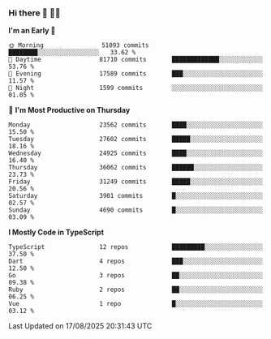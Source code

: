 ### Hi there 👋 🧑‍💻



<!--START_SECTION:waka-->
**I'm an Early 🐤** 

```text
🌞 Morning                51093 commits       ████████░░░░░░░░░░░░░░░░░   33.62 % 
🌆 Daytime                81710 commits       █████████████░░░░░░░░░░░░   53.76 % 
🌃 Evening                17589 commits       ███░░░░░░░░░░░░░░░░░░░░░░   11.57 % 
🌙 Night                  1599 commits        ░░░░░░░░░░░░░░░░░░░░░░░░░   01.05 % 
```
📅 **I'm Most Productive on Thursday** 

```text
Monday                   23562 commits       ████░░░░░░░░░░░░░░░░░░░░░   15.50 % 
Tuesday                  27602 commits       █████░░░░░░░░░░░░░░░░░░░░   18.16 % 
Wednesday                24925 commits       ████░░░░░░░░░░░░░░░░░░░░░   16.40 % 
Thursday                 36062 commits       ██████░░░░░░░░░░░░░░░░░░░   23.73 % 
Friday                   31249 commits       █████░░░░░░░░░░░░░░░░░░░░   20.56 % 
Saturday                 3901 commits        █░░░░░░░░░░░░░░░░░░░░░░░░   02.57 % 
Sunday                   4690 commits        █░░░░░░░░░░░░░░░░░░░░░░░░   03.09 % 
```


**I Mostly Code in TypeScript** 

```text
TypeScript               12 repos            █████████░░░░░░░░░░░░░░░░   37.50 % 
Dart                     4 repos             ███░░░░░░░░░░░░░░░░░░░░░░   12.50 % 
Go                       3 repos             ██░░░░░░░░░░░░░░░░░░░░░░░   09.38 % 
Ruby                     2 repos             ██░░░░░░░░░░░░░░░░░░░░░░░   06.25 % 
Vue                      1 repo              █░░░░░░░░░░░░░░░░░░░░░░░░   03.12 % 
```




 Last Updated on 17/08/2025 20:31:43 UTC
<!--END_SECTION:waka-->


